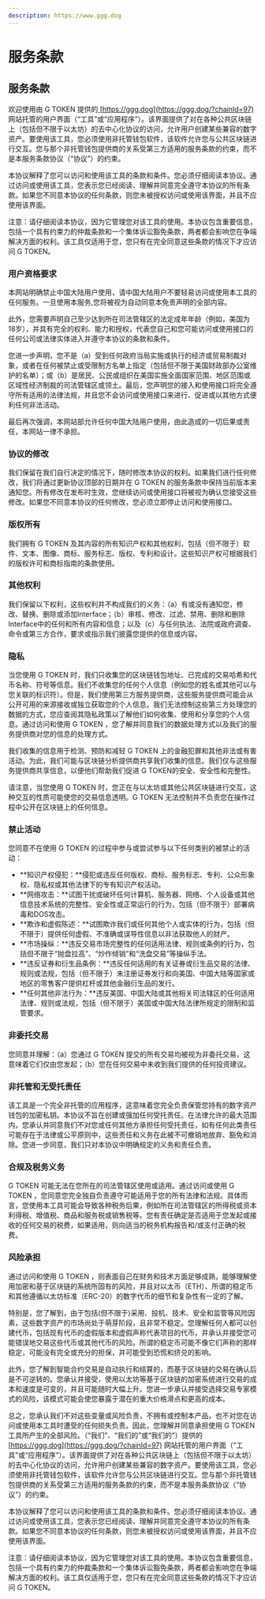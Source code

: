 ```yaml
---
description: https://www.ggg.dog
---
```


# 服务条款

## 服务条款

欢迎使用由 G TOKEN 提供的[ ](https://ggg.dog/?chainId=97)[https://ggg.dog](https://ggg.dog/?chainId=97) 网站托管的用户界面（“工具”或“应用程序”）。该界面提供了对在各种公共区块链上（包括但不限于以太坊）的去中心化协议的访问，允许用户创建某些兼容的数字资产。要使用该工具，您必须使用非托管钱包软件，该软件允许您与公共区块链进行交互。您与那个非托管钱包提供商的关系受第三方适用的服务条款的约束，而不是本服务条款协议（“协议”）的约束。

本协议解释了您可以访问和使用该工具的条款和条件。您必须仔细阅读本协议。通过访问或使用该工具，您表示您已经阅读、理解并同意完全遵守本协议的所有条款。如果您不同意本协议的任何条款，则您未被授权访问或使用该界面，并且不应使用该界面。

注意：请仔细阅读本协议，因为它管理您对该工具的使用。本协议包含重要信息，包括一个具有约束力的仲裁条款和一个集体诉讼豁免条款，两者都会影响您在争端解决方面的权利。该工具仅适用于您，您只有在完全同意这些条款的情况下才应访问 G TOKEN。

### 用户资格要求 <a href="#yong-hu-zi-ge-yao-qiu" id="yong-hu-zi-ge-yao-qiu"></a>

本网站明确禁止中国大陆用户使用，请中国大陆用户不要轻易访问或使用本工具的任何服务。一旦使用本服务,您将被视为自动同意本免责声明的全部内容。

此外，您需要声明自己至少达到所在司法管辖区的法定成年年龄（例如，美国为18岁），并具有完全的权利、能力和授权，代表您自己和您可能访问或使用接口的任何公司或法律实体进入并遵守本协议的条款和条件。

您进一步声明，您不是（a）受到任何政府当局实施或执行的经济或贸易制裁对象，或者在任何被禁止或受限制方名单上指定（包括但不限于美国财政部办公室维护的名单）；或（b）是居民、公民或组织在美国实施全面国家范围、地区范围或区域性经济制裁的司法管辖区或领土。最后，您声明您的接入和使用接口将完全遵守所有适用的法律法规，并且您不会访问或使用接口来进行、促进或以其他方式便利任何非法活动。

最后再次强调，本网站部允许任何中国大陆用户使用，由此造成的一切后果或责任，本网站一律不承担。

### 协议的修改 <a href="#xie-yi-de-xiu-gai" id="xie-yi-de-xiu-gai"></a>

我们保留在我们自行决定的情况下，随时修改本协议的权利。如果我们进行任何修改，我们将通过更新协议顶部的日期并在 G TOKEN 的服务条款中保持当前版本来通知您。所有修改在发布时生效，您继续访问或使用接口将被视为确认您接受这些修改。如果您不同意本协议的任何修改，您必须立即停止访问和使用接口。

### 版权所有 <a href="#ban-quan-suo-you" id="ban-quan-suo-you"></a>

我们拥有 G TOKEN 及其内容的所有知识产权和其他权利，包括（但不限于）软件、文本、图像、商标、服务标志、版权、专利和设计。这些知识产权可根据我们的版权许可和商标指南的条款使用。

### 其他权利 <a href="#qi-ta-quan-li" id="qi-ta-quan-li"></a>

我们保留以下权利，这些权利并不构成我们的义务：（a）有或没有通知您，修改、替换、删除或添加Interface；（b）审核、修改、过滤、禁用、删除和删除Interface中的任何和所有内容和信息；以及（c）与任何执法、法院或政府调查、命令或第三方合作，要求或指示我们披露您提供的信息或内容。

### 隐私 <a href="#yin-si" id="yin-si"></a>

当您使用 G TOKEN 时，我们只收集您的区块链钱包地址、已完成的交易哈希和代币名称、符号等信息。我们不收集您的任何个人信息（例如您的姓名或其他可以与您关联的标识符）。但是，我们使用第三方服务提供商，这些服务提供商可能会从公开可用的来源接收或独立获取您的个人信息。我们无法控制这些第三方处理您的数据的方式，您应查阅其隐私政策以了解他们如何收集、使用和分享您的个人信息。通过访问和使用 G TOKEN ，您了解并同意我们的数据处理方式以及我们的服务提供商对您的信息的处理方式。

我们收集的信息用于检测、预防和减轻 G TOKEN 上的金融犯罪和其他非法或有害活动。为此，我们可能与区块链分析提供商共享我们收集的信息。我们仅与这些服务提供商共享信息，以便他们帮助我们促进 G TOKEN的安全、安全性和完整性。

请注意，当您使用 G TOKEN 时，您正在与以太坊或其他公共区块链进行交互，这种交互的性质可能使您的交易信息透明。G TOKEN 无法控制并不负责您在操作过程中公开在区块链上的任何信息。

### 禁止活动 <a href="#jin-zhi-huo-dong" id="jin-zhi-huo-dong"></a>

您同意不在使用 G TOKEN 的过程中参与或尝试参与以下任何类别的被禁止的活动：

* **知识产权侵犯：**侵犯或违反任何版权、商标、服务标志、专利、公众形象权、隐私权或其他法律下的专有知识产权活动。
* **网络攻击：**试图干扰或破坏任何计算机、服务器、网络、个人设备或其他信息技术系统的完整性、安全性或正常运行的行为，包括（但不限于）部署病毒和DOS攻击。
* **欺诈和虚假陈述：**试图欺诈我们或任何其他个人或实体的行为，包括（但不限于）提供任何虚假、不准确或误导性信息以非法获取他人的财产。
* **市场操纵：**违反交易市场完整性的任何适用法律、规则或条例的行为，包括但不限于“抛盘拉高”、“炒作倾销”和“洗盘交易”等操纵手法。
* **违反证券和衍生品条例：**违反任何适用的有关证券或衍生品交易的法律、规则或法规，包括（但不限于）未注册证券发行和向美国、中国大陆等国家或地区的零售客户提供杠杆或其他金融衍生品的发行。
* **任何其他非法行为：**违反美国、中国大陆或其他相关司法辖区的任何适用法律、规则或法规，包括（但不限于）美国或中国大陆法律所规定的限制和监管要求。

### 非委托交易 <a href="#fei-wei-tuo-jiao-yi" id="fei-wei-tuo-jiao-yi"></a>

您同意并理解：（a）您通过 G TOKEN 提交的所有交易均被视为非委托交易，这意味着它们仅由您发起；（b）您在任何交易中未收到我们提供的任何投资建议。

### 非托管和无受托责任 <a href="#fei-tuo-guan-he-wu-shou-tuo-ze-ren" id="fei-tuo-guan-he-wu-shou-tuo-ze-ren"></a>

该工具是一个完全非托管的应用程序，这意味着您完全负责保管您持有的数字资产钱包的加密私钥。本协议不旨在创建或强加任何受托责任。在法律允许的最大范围内，您承认并同意我们不对您或任何其他方承担任何受托责任，如有任何此类责任可能存在于法律或公平原则中，这些责任和义务在此被不可撤销地放弃、豁免和消除。您进一步同意，我们只对本协议中明确规定的义务和责任负责。

### 合规及税务义务 <a href="#he-gui-ji-shui-wu-yi-wu" id="he-gui-ji-shui-wu-yi-wu"></a>

G TOKEN 可能无法在您所在的司法管辖区使用或适用。通过访问或使用 G TOKEN ，您同意您完全独自负责遵守可能适用于您的所有法律和法规。具体而言，您使用本工具可能会导致各种税务后果，例如所在司法管辖区的所得税或资本利得税、增值税、商品和服务税或销售税等。您有责任确定是否适用于您发起或接收的任何交易的税费，如果适用，则向适当的税务机构报告和/或支付正确的税费。

### 风险承担 <a href="#feng-xian-cheng-dan" id="feng-xian-cheng-dan"></a>

通过访问和使用 G TOKEN ，则表面自己在财务和技术方面足够成熟，能够理解使用加密和基于区块链的系统所固有的风险，并且对以太币（ETH）、所谓的稳定币和其他遵循以太坊标准（ERC-20）的数字代币的细节和复杂性有一定的了解。

特别是，您了解到，由于包括(但不限于)采用、投机、技术、安全和监管等风险因素，这些数字资产的市场尚处于萌芽阶段，且非常不稳定。您理解任何人都可以创建代币，包括现有代币的虚假版本和虚假声称代表项目的代币，并承认并接受您可能错误地交易这些代币或其他代币的风险。所谓的稳定币可能不像它们声称的那样稳定，可能没有完全或充分的担保，并可能受到恐慌和挤兑的影响。

此外，您了解到智能合约交易是自动执行和结算的，而基于区块链的交易在确认后是不可逆转的。您承认并接受，使用以太坊等基于区块链的加密系统进行交易的成本和速度是可变的，并且可能随时大幅上升。您进一步承认并接受选择交易专家模式的风险，该模式可能会使您暴露于潜在的重大价格滑点和更高的成本。

总之，您承认我们不对这些变量或风险负责，不拥有或控制本产品，也不对您在访问或使用本工具时遭受的任何损失负责。因此，您理解并同意承担使用 G TOKEN 工具所产生的全部风险。（“我们”、“我们的”或“我们的”）提供的 [https://ggg.dog](https://ggg.dog/?chainId=97) 网站托管的用户界面（“工具”或“应用程序”）。该界面提供了对在各种公共区块链上（包括但不限于以太坊）的去中心化协议的访问，允许用户创建某些兼容的数字资产。要使用该工具，您必须使用非托管钱包软件，该软件允许您与公共区块链进行交互。您与那个非托管钱包提供商的关系受第三方适用的服务条款的约束，而不是本服务条款协议（“协议”）的约束。

本协议解释了您可以访问和使用该工具的条款和条件。您必须仔细阅读本协议。通过访问或使用该工具，您表示您已经阅读、理解并同意完全遵守本协议的所有条款。如果您不同意本协议的任何条款，则您未被授权访问或使用该界面，并且不应使用该界面。

注意：请仔细阅读本协议，因为它管理您对该工具的使用。本协议包含重要信息，包括一个具有约束力的仲裁条款和一个集体诉讼豁免条款，两者都会影响您在争端解决方面的权利。该工具仅适用于您，您只有在完全同意这些条款的情况下才应访问 G TOKEN。

